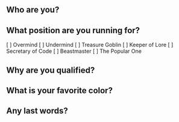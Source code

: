 ## Who are you?

## What position are you running for?
[ ] Overmind
[ ] Undermind
[ ] Treasure Goblin
[ ] Keeper of Lore
[ ] Secretary of Code
[ ] Beastmaster
[ ] The Popular One

## Why are you qualified?

## What is your favorite color?

## Any last words?
